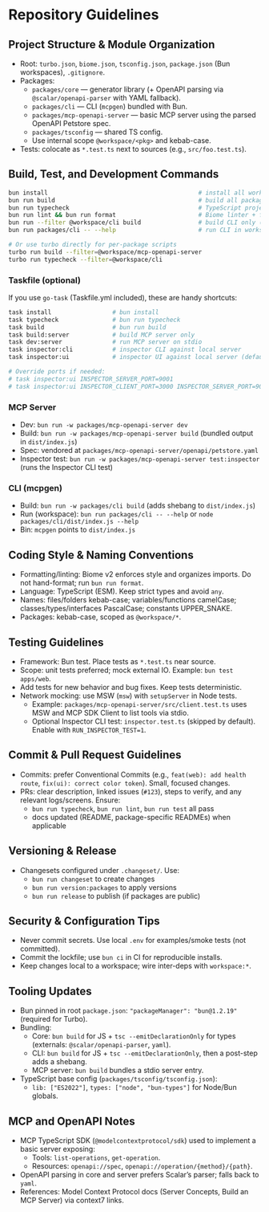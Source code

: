 # Repository Guidelines

## Project Structure & Module Organization
- Root: `turbo.json`, `biome.json`, `tsconfig.json`, `package.json` (Bun workspaces), `.gitignore`.
- Packages:
  - `packages/core` — generator library (+ OpenAPI parsing via `@scalar/openapi-parser` with YAML fallback).
  - `packages/cli` — CLI (`mcpgen`) bundled with Bun.
  - `packages/mcp-openapi-server` — basic MCP server using the parsed OpenAPI Petstore spec.
  - `packages/tsconfig` — shared TS config.
  - Use internal scope `@workspace/<pkg>` and kebab-case.
- Tests: colocate as `*.test.ts` next to sources (e.g., `src/foo.test.ts`).

## Build, Test, and Development Commands
```sh
bun install                                          # install all workspace deps
bun run build                                        # build all packages (turbo pipeline)
bun run typecheck                                    # TypeScript project-wide type checking
bun run lint && bun run format                       # Biome linter + formatter
bun run --filter @workspace/cli build                # build CLI only (bundled + d.ts)
bun run packages/cli -- --help                       # run CLI in workspace via direct path

# Or use turbo directly for per-package scripts
turbo run build --filter=@workspace/mcp-openapi-server
turbo run typecheck --filter=@workspace/cli
```

### Taskfile (optional)
If you use `go-task` (Taskfile.yml included), these are handy shortcuts:

```sh
task install                 # bun install
task typecheck               # bun run typecheck
task build                   # bun run build
task build:server            # build MCP server only
task dev:server              # run MCP server on stdio
task inspector:cli           # inspector CLI against local server
task inspector:ui            # inspector UI against local server (defaults: CLIENT_PORT=8080, SERVER_PORT=9000)

# Override ports if needed:
# task inspector:ui INSPECTOR_SERVER_PORT=9001
# task inspector:ui INSPECTOR_CLIENT_PORT=3000 INSPECTOR_SERVER_PORT=9002
```

### MCP Server
- Dev: `bun run -w packages/mcp-openapi-server dev`
- Build: `bun run -w packages/mcp-openapi-server build` (bundled output in `dist/index.js`)
- Spec: vendored at `packages/mcp-openapi-server/openapi/petstore.yaml`
 - Inspector test: `bun run -w packages/mcp-openapi-server test:inspector` (runs the Inspector CLI test)

### CLI (mcpgen)
- Build: `bun run -w packages/cli build` (adds shebang to `dist/index.js`)
- Run (workspace): `bun run packages/cli -- --help` or `node packages/cli/dist/index.js --help`
- Bin: `mcpgen` points to `dist/index.js`

## Coding Style & Naming Conventions
- Formatting/linting: Biome v2 enforces style and organizes imports. Do not hand-format; run `bun run format`.
- Language: TypeScript (ESM). Keep strict types and avoid `any`.
- Names: files/folders kebab-case; variables/functions camelCase; classes/types/interfaces PascalCase; constants UPPER_SNAKE.
- Packages: kebab-case, scoped as `@workspace/*`.

## Testing Guidelines
- Framework: Bun test. Place tests as `*.test.ts` near source.
- Scope: unit tests preferred; mock external IO. Example: `bun test apps/web`.
- Add tests for new behavior and bug fixes. Keep tests deterministic.
 - Network mocking: use MSW (`msw`) with `setupServer` in Node tests.
   - Example: `packages/mcp-openapi-server/src/client.test.ts` uses MSW and MCP SDK Client to list tools via stdio.
   - Optional Inspector CLI test: `inspector.test.ts` (skipped by default). Enable with `RUN_INSPECTOR_TEST=1`.

## Commit & Pull Request Guidelines
- Commits: prefer Conventional Commits (e.g., `feat(web): add health route`, `fix(ui): correct color token`). Small, focused changes.
- PRs: clear description, linked issues (`#123`), steps to verify, and any relevant logs/screens. Ensure:
  - `bun run typecheck`, `bun run lint`, `bun run test` all pass
  - docs updated (README, package-specific READMEs) when applicable

## Versioning & Release
- Changesets configured under `.changeset/`. Use:
  - `bun run changeset` to create changes
  - `bun run version:packages` to apply versions
  - `bun run release` to publish (if packages are public)

## Security & Configuration Tips
- Never commit secrets. Use local `.env` for examples/smoke tests (not committed).
- Commit the lockfile; use `bun ci` in CI for reproducible installs.
- Keep changes local to a workspace; wire inter-deps with `workspace:*`.

## Tooling Updates
- Bun pinned in root `package.json`: `"packageManager": "bun@1.2.19"` (required for Turbo).
- Bundling:
  - Core: `bun build` for JS + `tsc --emitDeclarationOnly` for types (externals: `@scalar/openapi-parser`, `yaml`).
  - CLI: `bun build` for JS + `tsc --emitDeclarationOnly`, then a post-step adds a shebang.
  - MCP server: `bun build` bundles a stdio server entry.
- TypeScript base config (`packages/tsconfig/tsconfig.json`):
  - `lib: ["ES2022"]`, `types: ["node", "bun-types"]` for Node/Bun globals.

## MCP and OpenAPI Notes
- MCP TypeScript SDK (`@modelcontextprotocol/sdk`) used to implement a basic server exposing:
  - Tools: `list-operations`, `get-operation`.
  - Resources: `openapi://spec`, `openapi://operation/{method}/{path}`.
- OpenAPI parsing in core and server prefers Scalar’s parser; falls back to `yaml`.
- References: Model Context Protocol docs (Server Concepts, Build an MCP Server) via context7 links.

